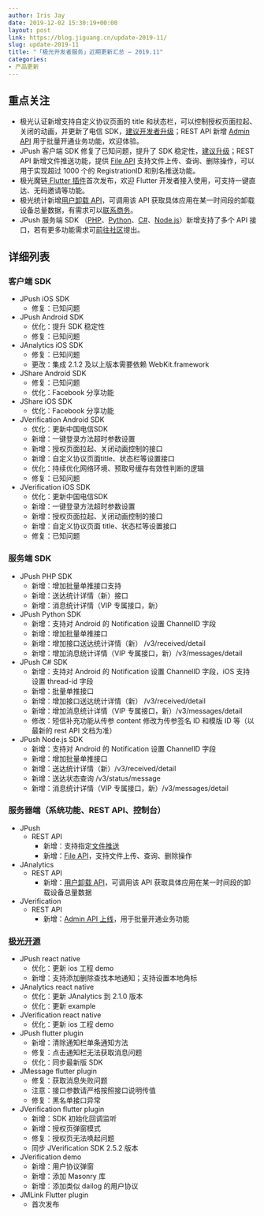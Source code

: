 ```yaml
---
author: Iris Jay
date: 2019-12-02 15:30:19+00:00
layout: post
link: https://blog.jiguang.cn/update-2019-11/
slug: update-2019-11
title: "「极光开发者服务」近期更新汇总 – 2019.11"
categories:
- 产品更新
---
```



				

## 重点关注

  * 极光认证新增支持自定义协议页面的 title 和状态栏，可以控制授权页面拉起、关闭的动画，并更新了电信 SDK，[建议开发者升级](https://docs.jiguang.cn/jverification/updates/)；REST API 新增 [Admin API](https://docs.jiguang.cn/jverification/server/rest_api/admin_api/) 用于批量开通业务功能，欢迎体验。
  * JPush 客户端 SDK 修复了已知问题，提升了 SDK 稳定性，[建议升级](http://docs.jiguang.cn/jpush/updates/)；REST API 新增文件推送功能，提供 [File API](http://docs.jiguang.cn/jpush/server/push/rest_api_v3_file/) 支持文件上传、查询、删除操作，可以用于实现超过 1000 个的 RegistrationID 和别名推送功能。
  * 极光魔链[ Flutter 插件](https://github.com/jpush/jmlink-flutter-plugin)首次发布，欢迎 Flutter 开发者接入使用，可支持一键直达、无码邀请等功能。
  * 极光统计新增[用户卸载 API](http://docs.jiguang.cn/janalytics/server/uninstall_api/)，可调用该 API 获取具体应用在某一时间段的卸载设备总量数据，有需求可以[联系商务](https://www.jiguang.cn/accounts/business_contact?fromPage=analytics)。
  * JPush 服务端 SDK （[PHP](https://github.com/jpush/jpush-api-php-client)、[Python](https://github.com/jpush/jpush-api-python-client)、[C#](https://github.com/jpush/jpush-api-csharp-client)、[Node.js](https://github.com/jpush/jpush-api-nodejs-client)）新增支持了多个 API 接口，若有更多功能需求可[前往社区](https://community.jiguang.cn/c/feature)提出。


## 详细列表

### 客户端 SDK

  * JPush iOS SDK
    * 修复：已知问题
  * JPush Android SDK
    * 优化：提升 SDK 稳定性
    * 修复：已知问题
  * JAnalytics iOS SDK
    * 修复：已知问题
    * 更改：集成 2.1.2 及以上版本需要依赖 WebKit.framework
  * JShare Android SDK
    * 修复：已知问题
    * 优化：Facebook 分享功能
  * JShare iOS SDK
    * 优化：Facebook 分享功能
  * JVerification Android SDK
    * 优化：更新中国电信SDK
    * 新增：一键登录方法超时参数设置
    * 新增：授权页面拉起、关闭动画控制的接口
    * 新增：自定义协议页面title、状态栏等设置接口
    * 优化：持续优化网络环境、预取号缓存有效性判断的逻辑
    * 修复：已知问题
  * JVerification iOS SDK
    * 优化：更新中国电信SDK
    * 新增：一键登录方法超时参数设置
    * 新增：授权页面拉起、关闭动画控制的接口
    * 新增：自定义协议页面 title、状态栏等设置接口
    * 修复：已知问题

### 服务端 SDK

  * JPush PHP SDK
    * 新增：增加批量单推接口支持
    * 新增：送达统计详情（新）接口
    * 新增：消息统计详情（VIP 专属接口，新）
  * JPush Python SDK
    * 新增：支持对 Android 的 Notification 设置 ChannelID 字段
    * 新增：增加批量单推接口
    * 新增：增加接口送达统计详情（新） /v3/received/detail
    * 新增：增加消息统计详情（VIP 专属接口，新）/v3/messages/detail
  * JPush C# SDK
    * 新增：支持对 Android 的 Notification 设置 ChannelID 字段，iOS 支持设置 thread-id 字段
    * 新增：批量单推接口
    * 新增：增加接口送达统计详情（新） /v3/received/detail
    * 新增：增加消息统计详情（VIP 专属接口，新）/v3/messages/detail
    * 修改：短信补充功能从传参 content 修改为传参签名 ID 和模版 ID 等（以最新的 rest API 文档为准）
  * JPush Node.js SDK
    * 新增：支持对 Android 的 Notification 设置 ChannelID 字段
    * 新增：增加批量单推接口
    * 新增：送达统计详情（新）/v3/received/detail
    * 新增：送达状态查询 /v3/status/message
    * 新增：消息统计详情（VIP 专属接口，新）/v3/messages/detail


### 服务器端（系统功能、REST API、控制台）

  * JPush
    * REST API
      * 新增：支持指定[文件推送](http://docs.jiguang.cn/jpush/server/push/rest_api_v3_push/#_23)
      * 新增：[File API](http://docs.jiguang.cn/jpush/server/push/rest_api_v3_file/)，支持文件上传、查询、删除操作
  * JAnalytics
    * REST API
      * 新增：[用户卸载 API](http://docs.jiguang.cn/janalytics/server/uninstall_api/)，可调用该 API 获取具体应用在某一时间段的卸载设备总量数据
  * JVerification
    * REST API
      * 新增：[Admin API 上线](https://docs.jiguang.cn/jverification/server/rest_api/admin_api/)，用于批量开通业务功能


### [极光开源](https://github.com/jpush)

  * JPush react native
    * 优化：更新 ios 工程 demo
    * 新增：支持添加删除查找本地通知；支持设置本地角标
  * JAnalytics react native
    * 优化：更新 JAnalytics 到 2.1.0 版本
    * 优化：更新 example
  * JVerification react native
    * 优化：更新 ios 工程 demo
  * JPush flutter plugin
    * 新增：清除通知栏单条通知方法
    * 修复：点击通知栏无法获取消息问题
    * 优化：同步最新版 SDK
  * JMessage flutter plugin
    * 修复：获取消息失败问题
    * 注意：接口参数请严格按照接口说明传值
    * 修复：黑名单接口异常
  * JVerification flutter plugin
    * 新增：SDK 初始化回调监听
    * 新增：授权页弹窗模式
    * 修复：授权页无法唤起问题
    * 同步 JVerification SDK 2.5.2 版本
  * JVerification demo
    * 新增：用户协议弹窗
    * 新增：添加 Masonry 库
    * 新增：添加类似 dailog 的用户协议
  * JMLink Flutter plugin
    * 首次发布
